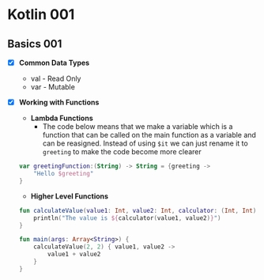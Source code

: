 # Kotlin 001

## Basics 001
- [x] **Common Data Types**

    - val - Read Only
    - var - Mutable

- [x] **Working with Functions**

    - **Lambda Functions**
        - The code below means that we make a variable which is a function
        that can be called on the main function as a variable and can be reasigned. Instead of using `$it` we can just rename it to `greeting` to
        make the code become more clearer

    ```kt
    var greetingFunction:(String) -> String = {greeting ->
        "Hello $greeting"
    }
    ```

   - **Higher Level Functions**

    ```kt
    fun calculateValue(value1: Int, value2: Int, calculator: (Int, Int) -> Int) {
        println("The value is ${calculator(value1, value2)}")
    }

    fun main(args: Array<String>) {
        calculateValue(2, 2) { value1, value2 ->
            value1 + value2
        }
    }
    ```